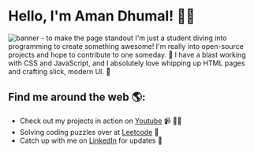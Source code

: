 # Hello, I'm Aman Dhumal! 👋🏽

<img src="https://i.postimg.cc/wx1QcK0m/1320325.png" alt="banner - to make the page standout">
I'm just a student diving into programming to create something awesome! I'm really into open-source projects and hope to contribute to one someday. 🚀 I have a blast working with CSS and JavaScript, and I absolutely love whipping up HTML pages and crafting slick, modern UI. 🎨


## Find me around the web 🌎: <a href="https://github.com/AMN-D"></a>
- Check out my projects in action on <a href="https://www.youtube.com/@user-mn6cb8uy1s">Youtube</a> 📹 ✍🏾
- Solving coding puzzles over at <a href="https://leetcode.com/AMN-D/"> Leetcode</a> 🏓
- Catch up with me on <a href="https://www.linkedin.com/in/aman-dhumal-20b882297/">LinkedIn</a> for updates 💼

 
